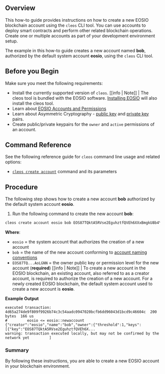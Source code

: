 ## Overview

This how-to guide provides instructions on how to create a new EOSIO blockchain account using the `cleos` CLI tool. You can use accounts to deploy smart contracts and perform other related blockchain operations. Create one or multiple accounts as part of your development environment setup.

The example in this how-to guide creates a new account named **bob**, authorized by the default system account **eosio**, using the `cleos` CLI tool. 

## Before you Begin

Make sure you meet the following requirements:

* Install the currently supported version of `cleos`.
[[info | Note]]
| The cleos tool is bundled with the EOSIO software. [Installing EOSIO](../../00_install/index.md) will also install the cleos tool. 
* Learn about [EOSIO Accounts and Permissions](https://developers.eos.io/welcome/v2.1/protocol/accounts_and_permissions)
* Learn about Asymmetric Cryptography - [public key](https://developers.eos.io/welcome/v2.1/glossary/index#public-key) and [private key](https://developers.eos.io/welcome/v2.1/glossary/index#private-key) pairs.
* Create public/private keypairs for the `owner` and `active` permissions of an account.

## Command Reference

See the following reference guide for `cleos` command line usage and related options:
* [`cleos create account`](../03_command-reference/create/account.md) command and its parameters

## Procedure

The following step shows how to create a new account **bob** authorized by the default system account **eosio**.

1. Run the following command to create the new account **bob**:

```sh
cleos create account eosio bob EOS87TQktA5RVse2EguhztfQVEh6XXxBmgkU8b4Y5YnGvtYAoLGNN
```
**Where**:
* `eosio` = the system account that authorizes the creation of a new account
* `bob` = the name of the new account conforming to [account naming conventions](https://developers.eos.io/welcome/v2.1/protocol-guides/accounts_and_permissions#2-accounts)
* `EOS87TQ...AoLGNN` = the owner public key or permission level for the new account (**required**)
[[info | Note]]
| To create a new account in the EOSIO blockchain, an existing account, also referred to as a creator account, is required to authorize the creation of a new account. For a newly created EOSIO blockchain, the default system account used to create a new account is **eosio**.

**Example Output**

```console
executed transaction: 4d65a274de9f809f9926b74c3c54aadc0947020bcfb6dd96043d1bcd9c46604c  200 bytes  166 us
#         eosio <= eosio::newaccount            {"creator":"eosio","name":"bob","owner":{"threshold":1,"keys":[{"key":"EOS87TQktA5RVse2EguhztfQVEh6X...
warning: transaction executed locally, but may not be confirmed by the network yet         ]
```

### Summary

By following these instructions, you are able to create a new EOSIO account in your blockchain environment.

